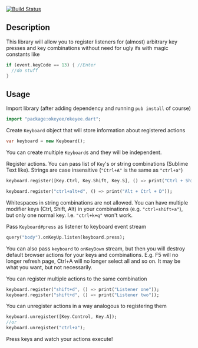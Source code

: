 [![Build Status](https://drone.io/github.com/daydev/okeyee/status.png)](https://drone.io/github.com/daydev/okeyee/latest)

## Description

This library will allow you to register listeners for (almost) arbitrary key presses and key combinations without need for ugly ifs with magic constants like 
```dart
if (event.keyCode == 13) { //Enter
  //do stuff
}
```

## Usage

Import library (after adding dependency and running `pub install` of course)

```dart
import "package:okeyee/okeyee.dart";
```

Create `Keyboard` object that will store information about registered actions

```dart
var keyboard = new Keyboard();
```
You can create multiple `Keyboard`s and they will be independent.


Register actions. You can pass list of `Key`'s or string combinations (Sublime Text like).
Strings are case insensitive (`"Ctrl+A"` is the same as `"ctrl+a"`)

```dart
keyboard.register([Key.Ctrl, Key.Shift, Key.S], () => print("Ctrl + Shift + S"));

keyboard.register("ctrl+alt+d", () => print("Alt + Ctrl + D"));
```

Whitespaces in string combinations are not allowed.
You can have multiple modifier keys (Ctrl, Shift, Alt) in your combinations (e.g. `"ctrl+shift+a"`), but only one normal key.
I.e. `"ctrl+k+q"` won't work.

Pass `Keyboard#press` as listener to keyboard event stream

```dart
query("body").onKeyUp.listen(keyboard.press);
```

You can also pass `keyboard` to `onKeyDown` stream, but then you will destroy default browser actions for your keys and combinations.
E.g. F5 will no longer refresh page, Ctrl+A will no longer select all and so on. It may be what you want, but not necessarily. 

You can register multiple actions to the same combination

```dart
keyboard.register("shift+d", () => print("Listener one"));
keyboard.register("shift+d", () => print("Listener two"));
```

You can unregister actions in a way analogous to registering them

```dart
keyboard.unregister([Key.Control, Key.A]);
//or
keyboard.unregister("ctrl+a");
```
Press keys and watch your actions execute!
